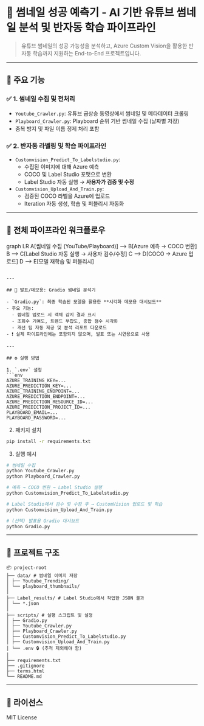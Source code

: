 # 🎯 썸네일 성공 예측기 - AI 기반 유튜브 썸네일 분석 및 반자동 학습 파이프라인

> 유튜브 썸네일의 성공 가능성을 분석하고, Azure Custom Vision을 활용한 반자동 학습까지 지원하는 End-to-End 프로젝트입니다.

---

## 📌 주요 기능

### ✅ 1. 썸네일 수집 및 전처리
- `Youtube_Crawler.py`: 유튜브 급상승 동영상에서 썸네일 및 메타데이터 크롤링
- `Playboard_Crawler.py`: Playboard 순위 기반 썸네일 수집 (날짜별 저장)
- 중복 방지 및 파일 이름 정제 처리 포함

### ✅ 2. 반자동 라벨링 및 학습 파이프라인
- `Customvision_Predict_To_Labelstudio.py`:
  - 수집된 이미지에 대해 Azure 예측
  - COCO 및 Label Studio 포맷으로 변환
  - Label Studio 자동 실행 → **사용자가 검증 및 수정**
- `Customvision_Upload_And_Train.py`:
  - 검증된 COCO 라벨을 Azure에 업로드
  - Iteration 자동 생성, 학습 및 퍼블리시 자동화

---

## 🧩 전체 파이프라인 워크플로우
graph LR
A[썸네일 수집 (YouTube/Playboard)] --> B[Azure 예측 → COCO 변환]
B --> C[Label Studio 자동 실행 → 사용자 검수/수정]
C --> D[COCO → Azure 업로드]
D --> E[모델 재학습 및 퍼블리시]
```

---

## 🧪 발표/데모용: Gradio 썸네일 분석기

- `Gradio.py`: 최종 학습된 모델을 활용한 **시각화 데모용 대시보드**
- 주요 기능:
  - 썸네일 업로드 시 객체 감지 결과 표시
  - 조회수 기여도, 트렌드 부합도, 종합 점수 시각화
  - 개선 팁 자동 제공 및 분석 리포트 다운로드
- ❗ 실제 파이프라인에는 포함되지 않으며, 발표 또는 시연용으로 사용

---

## ⚙️ 실행 방법

1. `.env` 설정
```env
AZURE_TRAINING_KEY=...
AZURE_PREDICTION_KEY=...
AZURE_TRAINING_ENDPOINT=...
AZURE_PREDICTION_ENDPOINT=...
AZURE_PREDICTION_RESOURCE_ID=...
AZURE_PREDICTION_PROJECT_ID=...
PLAYBOARD_EMAIL=...
PLAYBOARD_PASSWORD=...
```

2. 패키지 설치
```bash
pip install -r requirements.txt
```

3. 실행 예시
```bash
# 썸네일 수집
python Youtube_Crawler.py
python Playboard_Crawler.py

# 예측 → COCO 변환 → Label Studio 실행
python Customvision_Predict_To_Labelstudio.py

# Label Studio에서 검수 및 수정 후 → CustomVision 업로드 및 학습
python Customvision_Upload_And_Train.py

# (선택) 발표용 Gradio 대시보드
python Gradio.py
```

---

## 📁 프로젝트 구조

```
📦 project-root
├── data/ # 썸네일 이미지 저장
│ ├── Youtube_Trending/
│ └── playboard_thumbnails/
│
├── Label_results/ # Label Studio에서 작업한 JSON 결과
│ └── *.json
│
├── scripts/ # 실행 스크립트 및 설정
│ ├── Gradio.py
│ ├── Youtube_Crawler.py
│ ├── Playboard_Crawler.py
│ ├── Customvision_Predict_To_Labelstudio.py
│ ├── Customvision_Upload_And_Train.py
│ └── .env 🔒 (추적 제외해야 함)
│
├── requirements.txt
├── .gitignore
├── terms.html
└── README.md
```

---

## 📃 라이선스

MIT License
